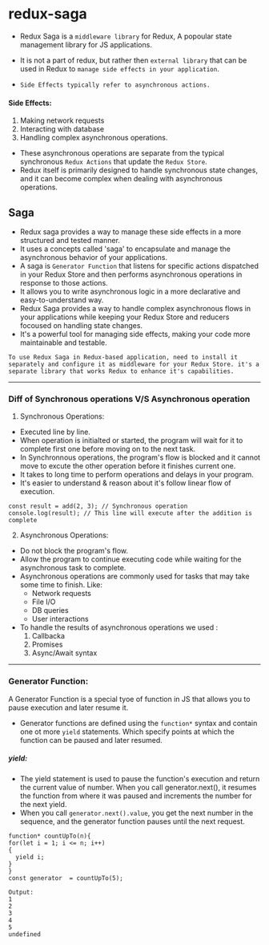 # redux-saga

- Redux Saga is a `middleware library` for Redux, A popoular state management library for JS applications.
- It is not a part of redux, but rather then `external library` that can be used in Redux to `manage side effects in your application`.

- `Side Effects typically refer to asynchronous actions.`
 #### Side Effects:
1. Making network requests
2. Interacting with database
3. Handling complex asynchronous operations.

- These asynchronous operations are separate from the typical synchronous `Redux Actions` that update the `Redux Store`.
- Redux itself is primarily designed to handle synchronous state changes, and it can become complex when dealing with asynchronous operations.

## Saga
- Redux saga provides a way to manage these side effects in a more structured and tested manner.
- It uses a concepts called 'saga' to encapsulate and manage the asynchronous behavior of your applications.
- A saga is `Generator Function` that listens for specific actions dispatched in your Redux Store and then performs asynchronous operations in response to those actions.
- It allows you to write asynchronous logic in a more declarative and easy-to-understand way.
- Redux Saga provides a way to handle complex asynchronous flows in your applications while keeping your Redux Store and reducers focoused on handling state changes.
- It's a powerful tool for managing side effects, making your code more maintainable and testable.

`To use Redux Saga in Redux-based application, need to install it separately and configure it as middleware for your Redux Store. it's a separate library that works Redux to enhance it's capabilities.`

---------------------------------------------------

### Diff of Synchronous operations V/S Asynchronous operation

1. Synchronous Operations:
- Executed line by line.
- When operation is initialted or started, the program will wait for it to complete first one before moving on to the next task.
- In Synchronnous operations, the program's flow is blocked and it cannot move to excute the other operation before it finishes current one.
- It takes to long time to perform operations and delays in your program.
- It's easier to understand & reason about it's follow linear flow of execution.
```
const result = add(2, 3); // Synchronous operation
console.log(result); // This line will execute after the addition is complete
```

2. Asynchronous Operations:
- Do not block the program's flow.
- Allow the program to continue executing code while waiting for the asynchronous task to complete.
- Asynchronous operations are commonly used for tasks that may take some time to finish.
  Like:
  - Network requests
  - File I/O
  - DB queries
  - User interactions
- To handle the results of asynchronous operations we used :
  1. Callbacka
  2. Promises
  3. Async/Await syntax 
------------------------------------------

### Generator Function: 
A Generator Function is a special tyoe of function in JS that allows you to pause execution and later resume it.
- Generator functions are defined using the ```function*``` syntax and contain one ot more ```yield``` statements. Which specify points at which the function can be paused and later resumed.

##### yield:
   - The yield statement is used to pause the function's execution and return the current value of number. When you call generator.next(), it resumes the function from where it was paused and increments the number for the next yield.
   - When you call ```generator.next().value```, you get the next number in the sequence, and the generator function pauses until the next request.

```
function* countUpTo(n){
for(let i = 1; i <= n; i++)
{
  yield i;
}
}
const generator  = countUpTo(5);

Output:
1
2
3
4
5
undefined
```






















 
